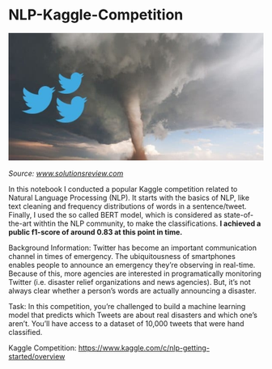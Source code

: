# NLP-Kaggle-Competition

![Front](twitter.jpg)

*Source: www.solutionsreview.com*

In this notebook I conducted a popular Kaggle competition related to Natural Language Processing (NLP). It starts with the basics of NLP, like text cleaning and frequency distributions of words in a sentence/tweet. Finally, I used the so called BERT model, which is considered as state-of-the-art withtin the NLP community, to make the classifications.
**I achieved a public f1-score of around 0.83 at this point in time.**

Background Information:
Twitter has become an important communication channel in times of emergency. The ubiquitousness of smartphones enables people to announce an emergency they’re observing in real-time. Because of this, more agencies are interested in programatically monitoring Twitter (i.e. disaster relief organizations and news agencies). But, it’s not always clear whether a person’s words are actually announcing a disaster.

Task:
In this competition, you’re challenged to build a machine learning model that predicts which Tweets are about real disasters and which one’s aren’t. You’ll have access to a dataset of 10,000 tweets that were hand classified.

Kaggle Competition: https://www.kaggle.com/c/nlp-getting-started/overview
